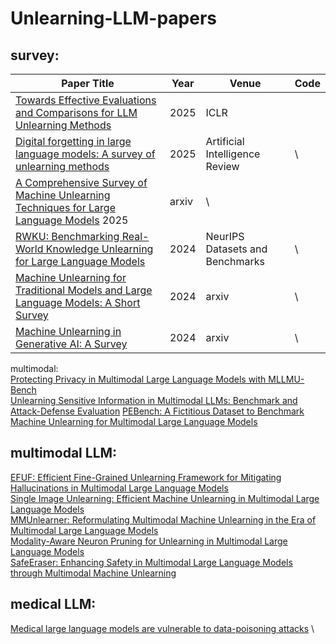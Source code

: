 # Unlearning-LLM-papers
## survey:
| Paper Title | Year | Venue | Code |
| ------------- | ------------- | ------------- | ------------- |
[Towards Effective Evaluations and Comparisons for LLM Unlearning Methods](https://openreview.net/forum?id=wUtCieKuQU) | 2025 | ICLR | |
[Digital forgetting in large language models: A survey of unlearning methods](https://link.springer.com/article/10.1007/s10462-024-11078-6) | 2025 | Artificial Intelligence Review | \
[A Comprehensive Survey of Machine Unlearning Techniques for Large Language Models](https://arxiv.org/html/2503.01854v1) 2025 | arxiv | \
[RWKU: Benchmarking Real-World Knowledge Unlearning for Large Language Models](https://openreview.net/forum?id=wOmtZ5FgMH#discussion) | 2024 | NeurIPS Datasets and Benchmarks | \
[Machine Unlearning for Traditional Models and Large Language Models: A Short Survey](https://arxiv.org/abs/2404.01206) | 2024 | arxiv | \
[Machine Unlearning in Generative AI: A Survey](https://arxiv.org/abs/2407.20516) | 2024 | arxiv | \

multimodal: \
[Protecting Privacy in Multimodal Large Language Models with MLLMU-Bench](https://arxiv.org/abs/2410.22108) \
[Unlearning Sensitive Information in Multimodal LLMs: Benchmark and Attack-Defense Evaluation](https://openreview.net/forum?id=YcnjgKbZQS)
[PEBench: A Fictitious Dataset to Benchmark Machine Unlearning for Multimodal Large Language Models](https://arxiv.org/abs/2503.12545)

## multimodal LLM:
[EFUF: Efficient Fine-Grained Unlearning Framework for Mitigating Hallucinations in Multimodal Large Language Models](https://aclanthology.org/2024.emnlp-main.67/) \
[Single Image Unlearning: Efficient Machine Unlearning in Multimodal Large Language Models](https://proceedings.neurips.cc/paper_files/paper/2024/hash/3e53d82a1113e3d240059a9195668edc-Abstract-Conference.html)\
[MMUnlearner: Reformulating Multimodal Machine Unlearning in the Era of Multimodal Large Language Models](https://arxiv.org/abs/2502.11051) \
[Modality-Aware Neuron Pruning for Unlearning in Multimodal Large Language Models](https://arxiv.org/abs/2502.15910) \
[SafeEraser: Enhancing Safety in Multimodal Large Language Models through Multimodal Machine Unlearning](https://arxiv.org/abs/2502.12520)
## medical LLM:
[Medical large language models are vulnerable to data-poisoning attacks](https://www.nature.com/articles/s41591-024-03445-1) \
